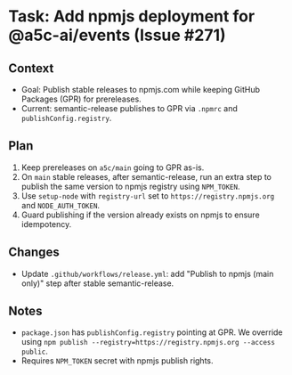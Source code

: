 # Task: Add npmjs deployment for @a5c-ai/events (Issue #271)

## Context
- Goal: Publish stable releases to npmjs.com while keeping GitHub Packages (GPR) for prereleases.
- Current: semantic-release publishes to GPR via `.npmrc` and `publishConfig.registry`.

## Plan
1. Keep prereleases on `a5c/main` going to GPR as-is.
2. On `main` stable releases, after semantic-release, run an extra step to publish the same version to npmjs registry using `NPM_TOKEN`.
3. Use `setup-node` with `registry-url` set to `https://registry.npmjs.org` and `NODE_AUTH_TOKEN`.
4. Guard publishing if the version already exists on npmjs to ensure idempotency.

## Changes
- Update `.github/workflows/release.yml`: add "Publish to npmjs (main only)" step after stable semantic-release.

## Notes
- `package.json` has `publishConfig.registry` pointing at GPR. We override using `npm publish --registry=https://registry.npmjs.org --access public`.
- Requires `NPM_TOKEN` secret with npmjs publish rights.

